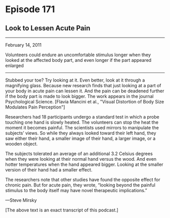 # Episode 171

## Look to Lessen Acute Pain

---

February 14, 2011

Volunteers could endure an uncomfortable stimulus longer when they looked at the affected body part, and even longer if the part appeared enlarged

---

Stubbed your toe? Try looking at it. Even better, look at it through a magnifying glass. Because new research finds that just looking at a part of your body in acute pain can lessen it. And the pain can be deadened further if the body part is made to look bigger. The work appears in the journal Psychological Science. [Flavia Mancini et al., "Visual Distortion of Body Size Modulates Pain Perception"]

Researchers had 18 participants undergo a standard test in which a probe touching one hand is slowly heated. The volunteers can stop the heat the moment it becomes painful. The scientists used mirrors to manipulate the subjects’ views. So while they always looked toward their left hand, they saw either their hand, a smaller image of their hand, a larger image, or a wooden object.

The subjects tolerated an average of an additional 3.2 Celsius degrees when they were looking at their normal hand versus the wood. And even hotter temperatures when the hand appeared bigger. Looking at the smaller version of their hand had a smaller effect.

The researchers note that other studies have found the opposite effect for chronic pain. But for acute pain, they wrote, “looking beyond the painful stimulus to the body itself may have novel therapeutic implications.”

—Steve Mirsky

[The above text is an exact transcript of this podcast.]

